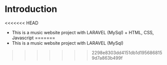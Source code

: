 # Introduction
<<<<<<< HEAD
- This is a music website project with LARAVEL (MySql) + HTML, CSS, Javascript
=======
- This is a music website project with LARAVEL (MySql)


>>>>>>> 2298e8303dd4151db1d1956868159d7a863b499f




